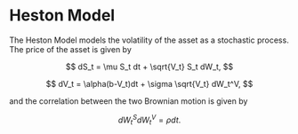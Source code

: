 # Heston Model

The Heston Model models the volatility of the asset as a stochastic process. The price of the asset is given by

$$ dS_t  = \mu S_t dt + \sqrt{V_t} S_t dW_t, $$

$$ dV_t = \alpha(b-V_t)dt + \sigma \sqrt{V_t} dW_t^V,  $$

and the correlation between the two Brownian motion is given by

$$ dW_t^S dW_t^V = \rho dt. $$
